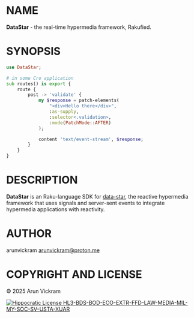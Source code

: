 NAME
====

**DataStar** - the real-time hypermedia framework, Rakufied.

SYNOPSIS
========

```raku
use DataStar;

# in some Cro application
sub routes() is export {
    route {
        post -> 'validate' {
            my $response = patch-elements(
                "<div>Hello there</div>",
                :as-supply,
                :selector<.validation>,
                :mode(PatchMode::AFTER)
            );

            content 'text/event-stream', $response;
        }
    }
}
```

DESCRIPTION
===========

**DataStar** is an Raku-language SDK for [data-star](https://data-star.dev/), the reactive hypermedia framework that uses
signals and server-sent events to integrate hypermedia applications with reactivity.

AUTHOR
======

arunvickram [arunvickram@proton.me](mailto:arunvickram@proton.me)

COPYRIGHT AND LICENSE
=====================

© 2025 Arun Vickram

[![Hippocratic License HL3-BDS-BOD-ECO-EXTR-FFD-LAW-MEDIA-MIL-MY-SOC-SV-USTA-XUAR](https://img.shields.io/static/v1?label=Hippocratic%20License&message=HL3-BDS-BOD-ECO-EXTR-FFD-LAW-MEDIA-MIL-MY-SOC-SV-USTA-XUAR&labelColor=5e2751&color=bc8c3d)](https://firstdonoharm.dev/version/3/0/bds-bod-eco-extr-ffd-law-media-mil-my-soc-sv-usta-xuar.html)

